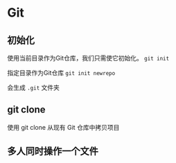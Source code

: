 # Git


## 初始化
  使用当前目录作为Git仓库，我们只需使它初始化。
  `git init`

  指定目录作为Git仓库
  `git init newrepo`

  会生成 `.git` 文件夹

## git clone
  使用 git clone 从现有 Git 仓库中拷贝项目


## 多人同时操作一个文件
  